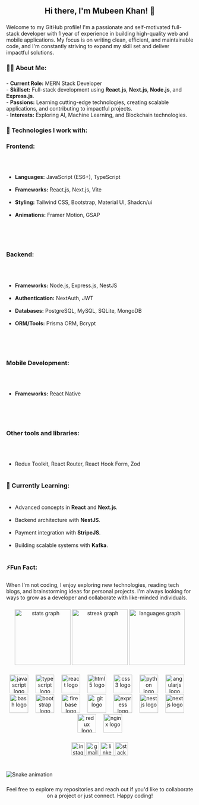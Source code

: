 <h2 align="center">Hi there, I'm Mubeen Khan! 🐧</h2>

###

<p align="left">Welcome to my GitHub profile! I'm a passionate and self-motivated full-stack developer with 1 year of experience in building high-quality web and mobile applications. My focus is on writing clean, efficient, and maintainable code, and I'm constantly striving to expand my skill set and deliver impactful solutions.</p>

###

<h3 align="left">🧑‍💻 About Me:</h3>

###

<p align="left">- <strong>Current Role:</strong> MERN Stack Developer<br>- <strong>Skillset:</strong> Full-stack development using <strong>React.js</strong>, <strong>Next.js</strong>, <strong>Node.js</strong>, and <strong>Express.js</strong>.<br>- <strong>Passions:</strong> Learning cutting-edge technologies, creating scalable applications, and contributing to impactful projects.<br>- <strong>Interests:</strong> Exploring AI, Machine Learning, and Blockchain technologies.</p>

###

<h3 align="left">🔧 Technologies I work with:</h3>

###

<p align="left"><h3>Frontend:</h3><br><ul><br>  <li><strong>Languages:</strong> JavaScript (ES6+), TypeScript</li><br>  <li><strong>Frameworks:</strong> React.js, Next.js, Vite</li><br>  <li><strong>Styling:</strong> Tailwind CSS, Bootstrap, Material UI, Shadcn/ui</li><br>  <li><strong>Animations:</strong> Framer Motion, GSAP</li><br></ul><br><br><h3>Backend:</h3><br><ul><br>  <li><strong>Frameworks:</strong> Node.js, Express.js, NestJS</li><br>  <li><strong>Authentication:</strong> NextAuth, JWT</li><br>  <li><strong>Databases:</strong> PostgreSQL, MySQL, SQLite, MongoDB</li><br>  <li><strong>ORM/Tools:</strong> Prisma ORM, Bcrypt</li><br></ul><br><br><h3>Mobile Development:</h3><br><ul><br>  <li><strong>Frameworks:</strong> React Native</li><br></ul><br><br><h3>Other tools and libraries:</h3><br><ul><br>  <li>Redux Toolkit, React Router, React Hook Form, Zod</li><br></ul></p>

###

<h3 align="left">🌱 Currently Learning:</h3>

###

<p align="left"><ul><br>  <li>Advanced concepts in <strong>React</strong> and <strong>Next.js</strong>.</li><br>  <li>Backend architecture with <strong>NestJS</strong>.</li><br>  <li>Payment integration with <strong>StripeJS</strong>.</li><br>  <li>Building scalable systems with <strong>Kafka</strong>.</li><br></ul></p>

###

<h3 align="left">⚡Fun Fact:</h3>

###

<p align="left">When I'm not coding, I enjoy exploring new technologies, reading tech blogs, and brainstorming ideas for personal projects. I'm always looking for ways to grow as a developer and collaborate with like-minded individuals.</p>

###

<div align="center">
  <img src="https://github-readme-stats.vercel.app/api?username=mubeenkexe&hide_title=false&hide_rank=false&show_icons=true&include_all_commits=true&count_private=true&disable_animations=false&theme=gotham&locale=en&hide_border=false" height="150" alt="stats graph"  />
  <img src="https://streak-stats.demolab.com?user=mubeenkexe&locale=en&mode=daily&theme=gotham&hide_border=false&border_radius=5" height="150" alt="streak graph"  />
  <img src="https://github-readme-stats.vercel.app/api/top-langs?username=mubeenkexe&locale=en&hide_title=false&layout=compact&card_width=320&langs_count=5&theme=gotham&hide_border=false" height="150" alt="languages graph"  />
</div>

###

<div align="center">
  <img src="https://cdn.jsdelivr.net/gh/devicons/devicon/icons/javascript/javascript-original.svg" height="50" alt="javascript logo"  />
  <img width="12" />
  <img src="https://cdn.jsdelivr.net/gh/devicons/devicon/icons/typescript/typescript-original.svg" height="50" alt="typescript logo"  />
  <img width="12" />
  <img src="https://cdn.jsdelivr.net/gh/devicons/devicon/icons/react/react-original.svg" height="50" alt="react logo"  />
  <img width="12" />
  <img src="https://cdn.jsdelivr.net/gh/devicons/devicon/icons/html5/html5-original.svg" height="50" alt="html5 logo"  />
  <img width="12" />
  <img src="https://cdn.jsdelivr.net/gh/devicons/devicon/icons/css3/css3-original.svg" height="50" alt="css3 logo"  />
  <img width="12" />
  <img src="https://cdn.jsdelivr.net/gh/devicons/devicon/icons/python/python-original.svg" height="50" alt="python logo"  />
  <img width="12" />
  <img src="https://cdn.jsdelivr.net/gh/devicons/devicon/icons/angularjs/angularjs-original.svg" height="50" alt="angularjs logo"  />
  <img width="12" />
  <img src="https://cdn.jsdelivr.net/gh/devicons/devicon/icons/bash/bash-original.svg" height="50" alt="bash logo"  />
  <img width="12" />
  <img src="https://cdn.jsdelivr.net/gh/devicons/devicon/icons/bootstrap/bootstrap-original.svg" height="50" alt="bootstrap logo"  />
  <img width="12" />
  <img src="https://cdn.jsdelivr.net/gh/devicons/devicon/icons/firebase/firebase-plain.svg" height="50" alt="firebase logo"  />
  <img width="12" />
  <img src="https://cdn.jsdelivr.net/gh/devicons/devicon/icons/git/git-original.svg" height="50" alt="git logo"  />
  <img width="12" />
  <img src="https://cdn.jsdelivr.net/gh/devicons/devicon/icons/express/express-original.svg" height="50" alt="express logo"  />
  <img width="12" />
  <img src="https://cdn.jsdelivr.net/gh/devicons/devicon/icons/nestjs/nestjs-original.svg" height="50" alt="nestjs logo"  />
  <img width="12" />
  <img src="https://cdn.jsdelivr.net/gh/devicons/devicon/icons/nextjs/nextjs-original.svg" height="50" alt="nextjs logo"  />
  <img width="12" />
  <img src="https://cdn.jsdelivr.net/gh/devicons/devicon/icons/redux/redux-original.svg" height="50" alt="redux logo"  />
  <img width="12" />
  <img src="https://cdn.jsdelivr.net/gh/devicons/devicon/icons/nginx/nginx-original.svg" height="50" alt="nginx logo"  />
</div>

###

<div align="center">
  <a href="https://instagram/mubeenk.exe" target="_blank">
    <img src="https://img.shields.io/static/v1?message=Instagram&logo=instagram&label=&color=E4405F&logoColor=white&labelColor=&style=for-the-badge" height="35" alt="instagram logo"  />
  </a>
  <a href="mailto:mubeenk.exe@gmail.com" target="_blank">
    <img src="https://img.shields.io/static/v1?message=Gmail&logo=gmail&label=&color=D14836&logoColor=white&labelColor=&style=for-the-badge" height="35" alt="gmail logo"  />
  </a>
  <a href="https://www.linkedin.com/in/mubeenk-exe" target="_blank">
    <img src="https://img.shields.io/static/v1?message=LinkedIn&logo=linkedin&label=&color=0077B5&logoColor=white&labelColor=&style=for-the-badge" height="35" alt="linkedin logo"  />
  </a>
  <a href="https://stackoverflow.com/users/23126994/mubeen-k" target="_blank">
    <img src="https://img.shields.io/static/v1?message=Stackoverflow&logo=stackoverflow&label=&color=FE7A16&logoColor=white&labelColor=&style=for-the-badge" height="35" alt="stackoverflow logo"  />
  </a>
</div>

###

<br clear="both">

<img src="https://i.pinimg.com/originals/88/a9/69/88a969c3e830bbcbff939ea870058d91.gif" alt="Snake animation" />

###

<p align="center">Feel free to explore my repositories and reach out if you'd like to collaborate on a project or just connect. Happy coding!</p>

###

